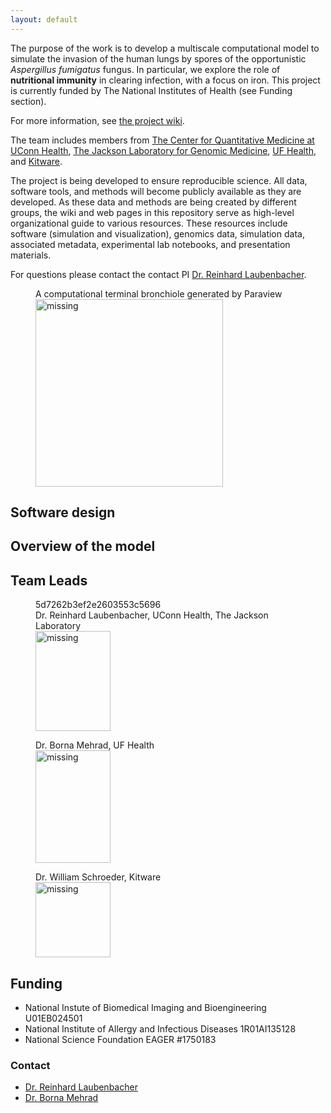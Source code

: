 ```yaml
---
layout: default
---
```



The purpose of the work is to develop a multiscale computational model to simulate the invasion of the human lungs by spores of the opportunistic _Aspergillus fumigatus_ fungus. In particular, we explore the role of **nutritional immunity** in clearing  infection, with a focus on iron. This project is currently funded by The National Institutes of Health (see Funding section).

For more information, see [the project wiki](https://github.com/LungFungalGrowth/LungFungalGrowth.github.io/wiki).

The team includes members from [The Center for Quantitative Medicine at UConn Health](https://health.uconn.edu/laubenbacher/), [The Jackson Laboratory for Genomic Medicine](https://www.jax.org/about-us/locations/farmington), [UF Health](https://ufhealth.org/), and [Kitware](https://www.kitware.com/). 



The project is being developed to ensure reproducible science. All data, software tools, and methods will become publicly available as they are developed. As these data and methods are being created by different groups, the wiki and web pages in this repository serve as high-level organizational guide to various resources. These resources include software (simulation and visualization), genomics data, simulation data, associated metadata, experimental lab notebooks, and presentation materials.

For questions please contact the contact PI [Dr. Reinhard Laubenbacher](mailto:laubenbacher@uchc.edu).

<figure>
    <figcaption>A computational terminal bronchiole generated by Paraview </figcaption>
    <img src="" alt='missing' width="300" height="300" />    
</figure>

## Software design

## Overview of the model

## Team Leads
<figure>5d7262b3ef2e2603553c5696
    <figcaption>Dr. Reinhard Laubenbacher, UConn Health, The Jackson Laboratory</figcaption>
    <img src="https://facultydirectory.uchc.edu/photo/8597" alt='missing' width="120" height="160" />
    
</figure>
<figure>
     <figcaption>Dr. Borna Mehrad, UF Health</figcaption>
    <img src="https://pulmonary.medicine.ufl.edu/files/2019/07/Borna-Mehrad_JSJ_JJ74952-400x600.jpg" alt='missing' width="120" height="180" />
   
</figure>
<figure>
    <figcaption>Dr. William Schroeder, Kitware</figcaption>
    <img src="https://www.kitware.com/main/wp-content/uploads/2016/11/schroeder-300x300.jpg" alt='missing' width="120" height="120" />  
</figure>

## Funding 
- National Instute of Biomedical Imaging and Bioengineering U01EB024501
- National Institute of Allergy and Infectious Diseases 1R01AI135128 
- National Science Foundation EAGER #1750183 

### Contact
- [Dr. Reinhard Laubenbacher](mailto:laubenbacher@uchc.edu)
- [Dr. Borna Mehrad](mailto:Borna.Mehrad@medicine.ufl.edu)
